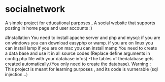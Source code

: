 # socialnetwork
A simple project for educational purposes , A social website that supports posting in home page and user accounts :)

#Installation
You need to install apache server and php and mysql:
   if you are on windows you can download easyphp or wamp.
   if you are on linux you can install lamp
   if you are on mac you can install mamp
You need to create a data base and use it in all source codes (Replace define arguments in config.php file with your database infos)
-The tables of thedatabase gets created automatically.(You only need to create the database).
Warning : This project is meant for learning purposes , and its code is vurnerable (sql injection...) 
